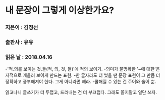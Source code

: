 # 내 문장이 그렇게 이상한가요?
### 지은이 : 김정선
### 출판사 : 유유
### 읽은 날 : 2018.04.16

-'적.의를 보이는 것.들(적, 의, 것, 들)'에 적의 보이기.
-의미가 불명확한 '~에 대한'은 지적으로 게을러 보이게 만드는 표현.
-한 글자라도 더 썼을 땐 문장 표현이 그 만큼 더 정확하고 풍부해져야 한다. 그게 아니라면 빼라.
-쿨해질 수 있는 건 주어와 술어 뿐.

읽고나니 글쓰기가 더 두렵고, 드러내는 건 더 부끄럽다.
그래도 쫄지말고 일단 쓰자.